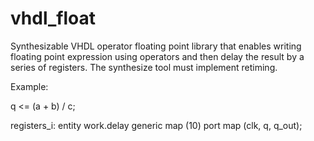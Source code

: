# vhdl_float
Synthesizable VHDL operator floating point library that enables writing floating point expression using operators and then
delay the result by a series of registers. The synthesize tool must implement retiming.

Example:

q <= (a + b) / c;

registers_i: entity work.delay
generic map (10)
port map (clk, q, q_out);
